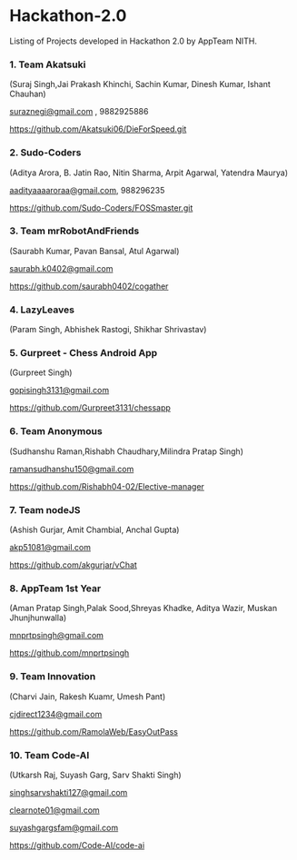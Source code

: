 # Hackathon-2.0

Listing of Projects developed in Hackathon 2.0 by AppTeam NITH.

### 1. Team Akatsuki 

(Suraj Singh,Jai Prakash Khinchi, Sachin Kumar, Dinesh Kumar, Ishant Chauhan)

suraznegi@gmail.com , 9882925886

https://github.com/Akatsuki06/DieForSpeed.git


### 2. Sudo-Coders

(Aditya Arora, B. Jatin Rao, Nitin Sharma, Arpit Agarwal, Yatendra Maurya)

aadityaaaaroraa@gmail.com, 988296235

https://github.com/Sudo-Coders/FOSSmaster.git


### 3. Team mrRobotAndFriends

(Saurabh Kumar, Pavan Bansal, Atul Agarwal)

saurabh.k0402@gmail.com

https://github.com/saurabh0402/cogather


### 4. LazyLeaves

(Param Singh, Abhishek Rastogi, Shikhar Shrivastav)


### 5. Gurpreet - Chess Android App

(Gurpreet Singh)

gopisingh3131@gmail.com

https://github.com/Gurpreet3131/chessapp

### 6. Team Anonymous

(Sudhanshu Raman,Rishabh Chaudhary,Milindra Pratap Singh)

ramansudhanshu150@gmail.com

https://github.com/Rishabh04-02/Elective-manager

### 7. Team nodeJS

(Ashish Gurjar, Amit Chambial, Anchal Gupta)

akp51081@gmail.com

https://github.com/akgurjar/vChat

### 8. AppTeam 1st Year

(Aman Pratap Singh,Palak Sood,Shreyas Khadke, Aditya Wazir, Muskan Jhunjhunwalla)

mnprtpsingh@gmail.com

https://github.com/mnprtpsingh

### 9. Team Innovation

(Charvi Jain, Rakesh Kuamr, Umesh Pant)

cjdirect1234@gmail.com

https://github.com/RamolaWeb/EasyOutPass

### 10. Team Code-AI

(Utkarsh Raj, Suyash Garg, Sarv Shakti Singh)

singhsarvshakti127@gmail.com

clearnote01@gmail.com

suyashgargsfam@gmail.com

https://github.com/Code-AI/code-ai

